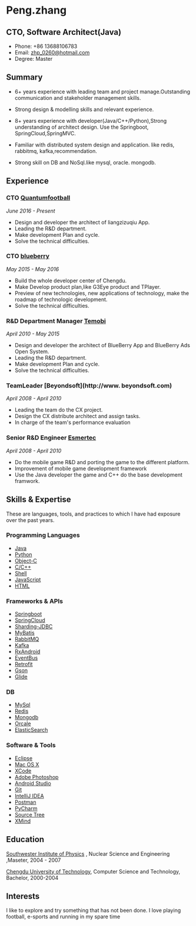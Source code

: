 # Peng.zhang

## CTO, Software Architect(Java) 

- Phone: +86 13688106783
- Email: [zhp_0260@hotmail.com](zhp_0260@hotmail.com)
- Degree: Master


## Summary

* 6+ years experience with leading team and project manage.Outstanding communication and stakeholder management skills.

* Strong design & modelling skills and relevant experience.

* 8+ years experience with developer(Java/C++/Python),Strong understanding of architect design. Use the Springboot, SpringCloud,SpringMVC.

* Familiar with distributed system design and application. like redis, rabbitmq, kafka,recommendation.

* Strong skill on DB and NoSql.like mysql, oracle. mongodb.



## Experience

### **CTO**  [Quantumfootball](https://www.qfootball.cn)

*June 2016 - Present*


* Design and developer the architect of liangzizuqiu App.
* Leading the R&D department.
* Make development Plan and cycle.
* Solve the technical difficulties.


### **CTO** [blueberry](https://www.lagou.com/gongsi/38300.html)

*May 2015 - May 2016*

* Build the whole developer center of Chengdu.
* Make Develop product plan,like G3Eye product and TPlayer.
* Preview of new technologies, new applications of technology, make the roadmap of technologic development.
* Solve the technical difficulties.

### **R&D Department Manager** [Temobi](http://www.temobi.com)

*April 2010 - May 2015*

* Design and developer the architect of BlueBerry App and BlueBerry Ads Open System.
* Leading the R&D department.
* Make development Plan and cycle.
* Solve the technical difficulties.

### **TeamLeader** [Beyondsoft](http://www. beyondsoft.com)

*April 2008 - April 2010*

* Leading the team do the CX project.
* Design the CX distribute architect and assign tasks.
* In charge of the team's performance evaluation


### **Senior R&D Engineer** [Esmertec](http://www.myriadgroup.com/)

*April 2008 - April 2010*

* Do the mobile game R&D and porting the game to the different platform.
* Improvement of mobile game development framework
* Use the Java developer the game and C++ do the base development framwork.


## Skills & Expertise

These are languages, tools, and practices to which I have had exposure over the past years. 

### Programming Languages

- [Java](https://www.java.com)
- [Python](https://www.python.org)
- [Object-C](https://developer.apple.com/documentation/objectivec)
- [C/C++](http://www.cplusplus.com)
- [Shell](http://www.linuxshell.it)
- [JavaScript](https://www.javascript.com)
- [HTML](https://www.w3.org/html)

### Frameworks & APIs

- [Springboot](https://projects.spring.io/spring-boot
)
- [SpringCloud](https://projects.spring.io/spring-cloud/)
- [Sharding-JDBC](http://shardingjdbc.io/)
- [MyBatis](http://www.mybatis.org/mybatis-3/)
- [RabbitMQ](http://www.rabbitmq.com)
- [Kafka](http://kafka.apache.org)
- [RxAndroid](https://github.com/ReactiveX/RxAndroid)
- [EventBus](https://github.com/greenrobot/EventBus)
- [Retrofit](https://github.com/square/retrofit)
- [Gson](https://github.com/google/gson)
- [Glide](https://github.com/bumptech/glide)

### DB 
- [MySql](https://www.mysql.com/)
- [Redis](https://redis.io)
- [Mongodb](https://www.mongodb.com/)
- [Orcale](https://www.oracle.com)
- [ElasticSearch](http://www.elastic.co/)

### Software & Tools

- [Eclipse](http://www.eclipse.org/)
- [Mac OS X](http://apple.com/macosx)
- [XCode](http://developer.apple.com)
- [Adobe Photoshop](http://www.adobe.com/cn/products/cs6/photoshop.html)
- [Android Studio](https://developer.android.com/studio/index.html?hl=zh-cn)
- [Git](https://git-scm.com)
- [IntelliJ IDEA](https://www.jetbrains.com/idea)
- [Postman](https://www.getpostman.com)
- [PyCharm](https://www.jetbrains.com/pycharm)
- [Source Tree](https://www.sourcetreeapp.com)
- [XMind](https://www.xmind.cn)


## Education

[Southwester Institute of Physics](http://www.swip.ac.cn/) , Nuclear Science and Engineering ,Maseter, 2004 - 2007

[Chengdu University of Technology](http://http://www.cdut.edu.cn/), Computer Science and Technology, Bachelor, 2000-2004



## Interests

I like to explore and try something that has not been done. I love playing football, e-sports and running in my spare time
